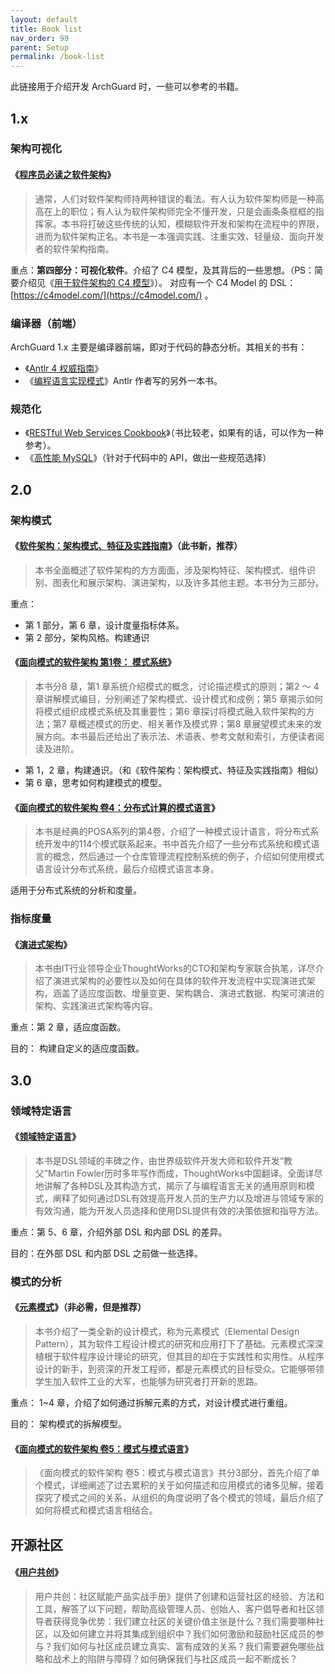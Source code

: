 ```yaml
---
layout: default
title: Book list
nav_order: 99
parent: Setup
permalink: /book-list
---
```


此链接用于介绍开发 ArchGuard 时，一些可以参考的书籍。

## 1.x

### 架构可视化

#### 《[程序员必读之软件架构](https://book.douban.com/subject/26248182/)》

> 通常，人们对软件架构师持两种错误的看法。有人认为软件架构师是一种高高在上的职位；有人认为软件架构师完全不懂开发，只是会画条条框框的指挥家。本书将打破这些传统的认知，模糊软件开发和架构在流程中的界限，进而为软件架构正名。本书是一本强调实践、注重实效、轻量级、面向开发者的软件架构指南。

重点：**第四部分：可视化软件**。介绍了 C4 模型，及其背后的一些思想。（PS：简要介绍见《[用于软件架构的 C4 模型](https://www.infoq.cn/article/C4-architecture-model/)》）。 对应有一个 C4 Model 的 DSL： [https://c4model.com/](https://c4model.com/) 。

### 编译器（前端）

ArchGuard 1.x 主要是编译器前端，即对于代码的静态分析。其相关的书有：

- 《[Antlr 4 权威指南](https://book.douban.com/subject/27082372/)》
- 《[编程语言实现模式](https://book.douban.com/subject/10482195/)》Antlr 作者写的另外一本书。

### 规范化

- 《[RESTful Web Services Cookbook](https://book.douban.com/subject/6837645/)》（书比较老，如果有的话，可以作为一种参考）。
- 《[高性能 MySQL](https://book.douban.com/subject/23008813/)》（针对于代码中的 API，做出一些规范选择）

## 2.0

### 架构模式

#### 《[软件架构：架构模式、特征及实践指南](https://book.douban.com/subject/35487561/)》（此书新，推荐）

> 本书全面概述了软件架构的方方面面，涉及架构特征、架构模式、组件识别、图表化和展示架构、演进架构，以及许多其他主题。本书分为三部分。

重点：

- 第 1 部分，第 6 章，设计度量指标体系。
- 第 2 部分，架构风格。构建通识

#### 《[面向模式的软件架构 第1卷： 模式系统](https://book.douban.com/subject/25741382/)》

> 本书分8 章，第1 章系统介绍模式的概念，讨论描述模式的原则；第2 ～ 4 章讲解模式编目，分别阐述了架构模式、设计模式和成例；第5 章揭示如何将模式组织成模式系统及其重要性；第6 章探讨将模式融入软件架构的方法；第7 章概述模式的历史、相关著作及模式界；第8 章展望模式未来的发展方向。本书最后还给出了表示法、术语表、参考文献和索引，方便读者阅读及进阶。

- 第 1，2 章，构建通识。（和《软件架构：架构模式、特征及实践指南》相似）
- 第 6 章，思考如何构建模式的模型。

#### 《[面向模式的软件架构 卷4：分布式计算的模式语言](https://book.douban.com/subject/4848563/)》

> 本书是经典的POSA系列的第4卷，介绍了一种模式设计语言，将分布式系统开发中的114个模式联系起来。书中首先介绍了一些分布式系统和模式语言的概念，然后通过一个仓库管理流程控制系统的例子，介绍如何使用模式语言设计分布式系统，最后介绍模式语言本身。

适用于分布式系统的分析和度量。

### 指标度量

#### 《[演进式架构](https://book.douban.com/subject/34793521/)》

> 本书由IT行业领导企业ThoughtWorks的CTO和架构专家联合执笔，详尽介绍了演进式架构的必要性以及如何在具体的软件开发流程中实现演进式架构，涵盖了适应度函数、增量变更、架构耦合、演进式数据、构架可演进的架构、实践演进式架构等内容。

重点：第 2 章，适应度函数。

目的： 构建自定义的适应度函数。

## 3.0

### 领域特定语言 

#### 《[领域特定语言](https://book.douban.com/subject/21964984/)》

> 本书是DSL领域的丰碑之作，由世界级软件开发大师和软件开发“教父”Martin Fowler历时多年写作而成，ThoughtWorks中国翻译。全面详尽地讲解了各种DSL及其构造方式，揭示了与编程语言无关的通用原则和模式，阐释了如何通过DSL有效提高开发人员的生产力以及增进与领域专家的有效沟通，能为开发人员选择和使用DSL提供有效的决策依据和指导方法。

重点：第 5、6 章，介绍外部 DSL 和内部 DSL 的差异。

目的：在外部 DSL 和内部 DSL 之前做一些选择。

### 模式的分析

#### 《[元素模式](https://book.douban.com/subject/25908396/)》（非必需，但是推荐）

> 本书介绍了一类全新的设计模式，称为元素模式（Elemental Design Pattern），其为软件工程设计模式的研究和应用打下了基础。元素模式深深植根于软件程序设计理论的研究，但其目的却在于实践性和实用性。从程序设计的新手，到资深的开发工程师，都是元素模式的目标受众。它能够带领学生加入软件工业的大军，也能够为研究者打开新的思路。

重点： 1~4 章，介绍了如何通过拆解元素的方式，对设计模式进行重组。

目的： 架构模式的拆解模型。

#### 《[面向模式的软件架构 卷5：模式与模式语言](https://book.douban.com/subject/6819532/)》

> 《面向模式的软件架构 卷5：模式与模式语言》共分3部分，首先介绍了单个模式，详细阐述了过去累积的关于如何描述和应用模式的诸多见解，接着探究了模式之间的关系，从组织的角度说明了各个模式的领域，最后介绍了如何将模式和模式语言相结合。

## 开源社区

#### 《[用户共创](https://book.douban.com/subject/35531548/)》

> 用户共创：社区赋能产品实战手册》提供了创建和运营社区的经验、方法和工具，解答了以下问题，帮助高级管理人员、创始人、客户倡导者和社区领导者获得竞争优势：我们建立社区的关键价值主张是什么？我们需要哪种社区，以及如何建立并将其集成到组织中？我们如何激励和鼓励社区成员的参与？我们如何与社区成员建立真实、富有成效的关系？我们需要避免哪些战略和战术上的陷阱与障碍？如何确保我们与社区成员一起不断成长？
